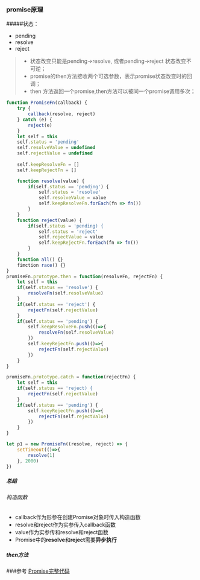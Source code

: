 ### promise原理
#####状态：
- pending
- resolve
- reject
> - 状态改变只能是pending->resolve, 或者pending->reject 状态改变不可逆；
> - promise的then方法接收两个可选参数，表示promise状态改变时的回调；
>- then 方法返回一个promise,then方法可以被同一个promise调用多次；

```js
function PromiseFn(callback) {
    try {
        callback(resolve, reject)
    } catch (e) {
        reject(e)
    }
    let self = this
    self.status = 'pending'
    self.resolveValue = undefined
    self.rejectValue = undefined
    
    self.keepResolveFn = []
    self.keepRejectFn = []

    function resolve(value) {
        if(self.status == 'pending') {
            self.status = 'resolve'
            self.resolveValue = value
            self.keepResolveFn.forEach(fn => fn())
        }
    }
    function reject(value) {
        if(self.status = 'pending) {
            self.status = 'reject'
            self.rejectValue = value
            self.keepRejectFn.forEach(fn => fn())
        }
    }
    function all() {}
    fimction race() {}
}
promiseFn.prototype.then = function(resolveFn, rejectFn) {
    let self = this
    if(self.status == 'resolve') {
        resolveFn(self.resolveValue)
    }
    if(self.status == 'reject') {
        rejectFn(self.rejectValue)
    }
    if(self.status == 'pending') {
        self.keepResolveFn.push(()=>{
            resolveFn(self.resolveValue)
        })
        self.keeyRejectFn.push(()=>{
            rejectFn(self.rejectValue)
        })
    }
}

promiseFn.prototype.catch = function(rejectFn) {
    let self = this
    if(self.status == 'reject) {
        rejectFn(self.rejectValue)
    }
    if(self.status == 'pending') {
        self.keeyRejectFn.push(()=>{
            rejectFn(self.rejectValue)
        })
    }
}

let p1 = new PromiseFn((resolve, reject) => {
    setTimeout(()=>{
        resolve(1)
    }, 2000)
})
```

##### 总结
###### 构造函数
- callback作为形参在创建Promise对象时传入构造函数
- resolve和reject作为实参传入callback函数
- value作为实参传和resolve和reject函数
- Promise中的**resolve**和**reject**需要**异步执行**

##### then方法

###参考
[Promise完整代码](https://github.com/xieranmaya/Promise3)
